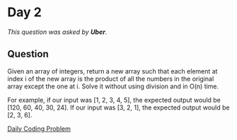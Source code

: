 # Day 2

*This question was asked by **Uber**.*

## Question

Given an array of integers, return a new array such that each element at index i of the new array is the product of all the numbers in the original array except the one at i. Solve it without using division and in O(n) time.

For example, if our input was [1, 2, 3, 4, 5], the expected output would be [120, 60, 40, 30, 24]. If our input was [3, 2, 1], the expected output would be [2, 3, 6].


[Daily Coding Problem](https://dailycodingproblem.com/)
